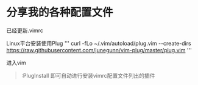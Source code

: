 # 分享我的各种配置文件
已经更新.vimrc

Linux平台安装使用Plug
'''
curl -fLo ~/.vim/autoload/plug.vim --create-dirs \
    https://raw.githubusercontent.com/junegunn/vim-plug/master/plug.vim
'''

进入vim
> :PlugInstall
即可自动进行安装vimrc配置文件列出的插件
